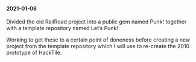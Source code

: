#### 2021-01-08

Divided the old RailRoad project into a public gem named Punk! together with a template repository named Let’s Punk!

Working to get these to a certain point of doneness before creating a new project from the template repository which I will use to re-create the 2010 prototype of HackTile.